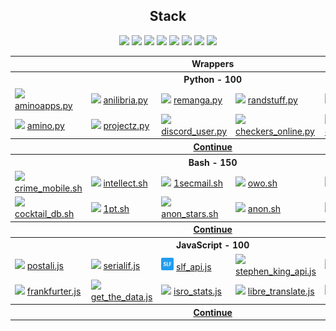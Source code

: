 <body>
	<div align="center">
		<h2> Stack </h2>
		<img src="https://img.shields.io/badge/html5-%23E34F26.svg?style=for-the-badge&logo=html5&logoColor=white">
		<img src="https://img.shields.io/badge/Python-3776AB?style=for-the-badge&logo=python&logoColor=white">
		<img src="https://img.shields.io/badge/bash-4EAA25.svg?style=for-the-badge&logo=gnu-bash&logoColor=white">
		<img src="https://img.shields.io/badge/markdown-%23000000.svg?style=for-the-badge&logo=markdown&logoColor=white">
		<img src="https://img.shields.io/badge/javascript-F7DF1E.svg?style=for-the-badge&logo=javascript&logoColor=black">
		<img src="https://img.shields.io/badge/C-00599C?style=for-the-badge&logo=c&logoColor=white">
		<img src="https://img.shields.io/badge/CSS-1572B6.svg?style=for-the-badge&logo=css3">
		<img src="https://img.shields.io/badge/php-ffffff.svg?style=for-the-badge&logo=php">
	</div>
	<div>
	<table>
		<tr> <th colspan="5">Wrappers</th> </tr>
		<tr> <th colspan="5">Python - 100</th> </tr>
		<tr>
			<td>
				<img src="https://aminoapps.com/static/img/amino-logo-ld.png" height="20px">
				<a href="https://github.com/aurelione/aminoapps.py"> aminoapps.py </a> </td>
			<td>
				<img src="https://anilibria.app/res/icons/ic_anilibria_white.svg" height="20px">
				<a href="https://github.com/aurelione/anilibria.py"> anilibria.py </a> </td>
			<td>
				<img src="https://user-images.githubusercontent.com/77536370/229271639-8d9834f9-b983-470b-833b-35ab9496e93d.svg" height="20px">
				<a href="https://github.com/aurelione/remanga.py"> remanga.py </a> </td>
			<td>
				<img src="https://sun9-66.userapi.com/s/v1/if1/Yaj0rTAS--iQS0Cf_b4Wv3mbHwkjYLRG6MbbwzKqVbg5mL79CHtSJe5OzFm1rTDLKcdfYRxJ.jpg?size=220x220&quality=96&type=album" height="20px">
				<a href="https://github.com/aurelione/randstuff.py"> randstuff.py </a> </td>
			<td>
				<img src="https://i.postimg.cc/cCm4FTYk/svgexport-1-1.png", height="20px">
				<a href="https://github.com/aurelione/author_today.py"> author_today.py </a> </td>
		</tr>
		<tr>
			<td>
				<img src="https://pbs.twimg.com/profile_images/1126922506286325761/x4T2PAkG_400x400.png" height="20px">
				<a href="https://github.com/aurelione/amino.py"> amino.py </a> </td>
			<td>
				<img src="https://play-lh.googleusercontent.com/l85wmjBOqRAwoDaKKO4_aEwjBSZnLTXS52FvlB-yW4Tmp9b48geIM3xcZbBVzNsNQxE" height="20px">
				<a href="https://github.com/aurelione/projectz.py"> projectz.py </a> </td>
			<td>
				<img src="https://discord.com/assets/847541504914fd33810e70a0ea73177e.ico" height="20px">
				<a href="https://github.com/aurelione/discord_user.py"> discord_user.py </a> </td>
			<td>
				<img src="https://play-lh.googleusercontent.com/xBMmaATox_2z_rb76UCJjh89iWITz6Ivqq4FyguM6bpi7429suZHIoB-exrAAJkyrQ" height="20px">
				<a href="https://github.com/aurelione/checkers_online.py"> checkers_online.py </a> </td>
			<td>
				<img src="https://play-lh.googleusercontent.com/TQDa6xjLfzjRV_MtTOsGYHaxEpJ7A5WvEYj7hmTx6bB0Jj6H2tSWiB-cVVT0LDXEaDDP" height="20px">
				<a href="https://github.com/aurelione/one_h_one_online.py"> one_h_one_online.py </a> </td>
		</tr>
		<tr> <th colspan="5"><a href="https://github.com/dee-shar/dee-shar/blob/main/wrappers/python.md"> Continue</a></th> </tr>
		<tr> <th colspan="5">Bash - 150</th> </tr>
		<tr>
			<td>
				<img src="https://forum.crime-mobile.ru/images/logo.png" height="20px">
				<a href="https://github.com/aurelione/crime_mobile.sh"> crime_mobile.sh </a> </td>
			<td>
				<img src="https://play-lh.googleusercontent.com/0hCEdq8rdzS-OSiLRbenLftA_yB9gTfaAP-Pz_UWukqU7hGnZ1wUYYjo3zzZReEQuRk" height="20px">
				<a href="https://github.com/aurelione/intellect.sh"> intellect.sh </a> </td>
			<td>
				<img src="https://www.1secmail.com/img/logo.png" height="20px">
				<a href="https://github.com/aurelione/1secmail.sh"> 1secmail.sh </a> </td>
			<td>
				<img src="https://user-images.githubusercontent.com/77536370/216816715-8205447d-4111-4b26-9972-b9aea4fa98fe.png" height="20px">
				<a href="https://github.com/aurelione/owo.sh"> owo.sh </a> </td>
			<td>
				<img src="https://user-images.githubusercontent.com/77536370/216817366-0b359fd9-c2ea-4c7c-ba10-a7be237520c4.png" height="20px">
				<a href="https://github.com/aurelione/kick_box.sh"> kick_box.sh </a> </td>
		</tr>
		<tr>
			<td>
				<img src="https://www.thecocktaildb.com/images/logo.png" height="20px">
				<a href="https://github.com/aurelione/cocktail_db.sh"> cocktail_db.sh </a> </td>
			<td>
				<img src="https://raw.githubusercontent.com/paramt/1pt/master/resources/favicon/android-chrome-512x512.png" height="20px">
				<a href="https://github.com/aurelione/1pt.sh"> 1pt.sh </a> </td>
			<td>
				<img src="https://play-lh.googleusercontent.com/bJnYvc5yLIScw4gcbSYj3C006Fr25BiojKFkqOK4cK9P4Vk0iQ-Yj2VpMchu9yCpy0k=w240-h480-rw" height="20px">
				<a href="https://github.com/aurelione/anon_stars.sh"> anon_stars.sh </a> </td>
			<td>
				<img src="https://play-lh.googleusercontent.com/A1OFVt6jVim8d1a3FpEMQJZSEA23Y1URppBxSckBUSVwkKWDkw3lz7EUYtVZCqiWm9g" height="20px">
				<a href="https://github.com/aurelione/anon.sh"> anon.sh </a> </td>
			<td>
				<img src="https://user-images.githubusercontent.com/77536370/221360184-c94cf4db-0f49-45fb-81bd-e9d4763beba5.svg" height="20px">
				<a href="https://github.com/aurelione/temp_number.sh"> temp_number.sh </a> </td>
		</tr>
		<tr> <th colspan="5"><a href="https://github.com/dee-shar/dee-shar/blob/main/wrappers/bash.md"> Continue</a></th> </tr>
		<tr> <th colspan="5">JavaScript - 100</th> </tr>
		<tr>
			<td>
				<img src="https://postali.app/favicon.svg" height="20px">
				<a href="https://github.com/aurelione/postali.js"> postali.js </a> </td>
			<td>
				<img src="https://color.serialif.com/images/favicon.png" height="20px">
				<a href="https://github.com/aurelione/serialif.js"> serialif.js </a> </td>
			<td>
				<img src="https://github.com/slftool/slftool.github.io/blob/master/icon.png?raw=true" height="20px">
				<a href="https://github.com/aurelione/slf_api.js"> slf_api.js </a> </td>
			<td>
				<img src="https://github.com/user-attachments/assets/6a53f6f6-9049-46f5-ba69-16bf0233cd1f" height="20px">
				<a href="https://github.com/aurelione/stephen_king_api.js"> stephen_king_api.js </a> </td>
			<td>
				<img src="https://www.vatcomply.com/favicon.ico" height="20px">
				<a href="https://github.com/aurelione/vat_comply.js"> vat_comply.js </a> </td>
		</tr>
		<tr>
			<td>
				<img src="https://www.frankfurter.app/images/favicon.png" height="20px">
				<a href="https://github.com/aurelione/frankfurter.js"> frankfurter.js </a> </td>
			<td>
				<img src="https://github.com/user-attachments/assets/733c1eef-8a9f-4e30-acdf-30e6269a6202" height="20px">
				<a href="https://github.com/aurelione/get_the_data.js"> get_the_data.js </a> </td>
			<td>
				<img src="https://isrostats.in/favicon.ico" height="20px">
				<a href="https://github.com/aurelione/isro_stats.js"> isro_stats.js </a> </td>
			<td>
				<img src="https://libretranslate.com/static/icon.svg" height="20px">
				<a href="https://github.com/aurelione/libre_translate.js"> libre_translate.js </a> </td>
			<td>
				<img src="https://github.com/user-attachments/assets/cf229db3-3cf4-41d0-a7ca-95926b6f5160" height="20px">
				<a href="https://github.com/aurelione/logo_types.js"> logo_types.js </a> </td>
		</tr>
		<tr> <th colspan="5"><a href="https://github.com/dee-shar/dee-shar/blob/main/wrappers/javascript.md"> Continue</a></th> </tr>
	</table>
	</div>
</body>
